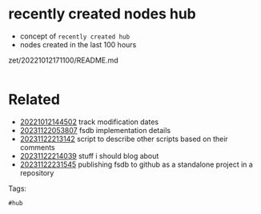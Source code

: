 # recently created nodes hub

- concept of `recently created hub`
- nodes created in the last 100 hours

zet/20221012171100/README.md

```
```

# Related

- [20221012144502](/zet/20221012144502/README.md) track modification dates
- [20231122053807](/zet/20231122053807/README.md) fsdb implementation details
- [20231122213142](/zet/20231122213142/README.md) script to describe other scripts based on their comments
- [20231122214039](/zet/20231122214039/README.md) stuff i should blog about
- [20231122231545](/zet/20231122231545/README.md) publishing fsdb to github as a standalone project in a repository

Tags:

    #hub
